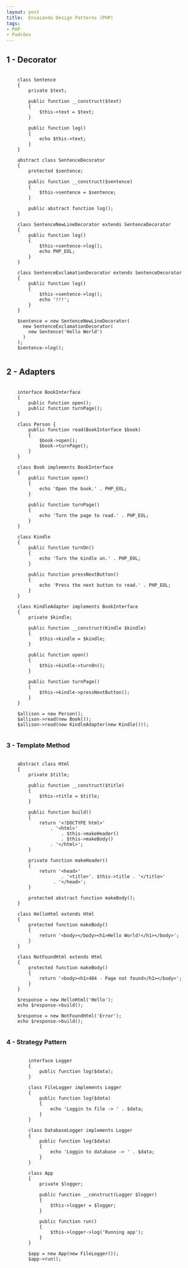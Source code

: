 ```yaml
---
layout: post
title:  Ensaiando Design Patterns (PHP)
tags:
- PHP
- Padrões
---
```


<h2 id="1-Decorator">1 - Decorator</h2>

<pre>
  <code>
    class Sentence
    {
        private $text;

        public function __construct($text)
        {
            $this->text = $text;
        }

        public function log()
        {
            echo $this->text;
        }
    }

    abstract class SentenceDecorator
    {
        protected $sentence;

        public function __construct($sentence)
        {
            $this->sentence = $sentence;
        }

        public abstract function log();
    }

    class SentenceNewLineDecorator extends SentenceDecorator
    {
        public function log()
        {
            $this->sentence->log();
            echo PHP_EOL;
        }
    }

    class SentenceExclamationDecorator extends SentenceDecorator
    {
        public function log()
        {
            $this->sentence->log();
            echo '!!!';
        }
    }

    $sentence = new SentenceNewLineDecorator(
      new SentenceExclamationDecorator(
        new Sentence('Hello World')
      )
    );
    $sentence->log();
  </code>
</pre>

<h2 id="2-Adapters">2 - Adapters</h2>

<pre>
  <code>
    interface BookInterface
    {
        public function open();
        public function turnPage();
    }

    class Person {
        public function read(BookInterface $book)
        {
            $book->open();
            $book->turnPage();
        }
    }

    class Book implements BookInterface
    {
        public function open()
        {
            echo 'Open the book.' . PHP_EOL;
        }

        public function turnPage()
        {
            echo 'Turn the page to read.' . PHP_EOL;
        }
    }

    class Kindle
    {
        public function turnOn()
        {
            echo 'Turn the kindle on.' . PHP_EOL;
        }

        public function pressNextButton()
        {
            echo 'Press the next button to read.' . PHP_EOL;
        }
    }

    class KindleAdapter implements BookInterface
    {
        private $kindle;

        public function __construct(Kindle $kindle)
        {
            $this->kindle = $kindle;
        }

        public function open()
        {
            $this->kindle->turnOn();
        }

        public function turnPage()
        {
            $this->kindle->pressNextButton();
        }
    }

    $allison = new Person();
    $allison->read(new Book());
    $allison->read(new KindleAdapter(new Kindle()));
  </code>
</pre>

<h3 id="3-Template-Method">3 - Template Method</h3>

<pre>
  <code>
    abstract class Html
    {
        private $title;

        public function __construct($title)
        {
            $this-&gt;title = $title;
        }

        public function build()
        {
            return '&lt;!DOCTYPE html&gt;'
                . '&lt;html&gt;'
                    . $this-&gt;makeHeader()
                    . $this-&gt;makeBody()
                . '&lt;/html&gt;';
        }

        private function makeHeader()
        {
            return '&lt;head&gt;'
                    . '&lt;title&gt;'. $this-&gt;title . '&lt;/title&gt;'
                 . '&lt;/head&gt;';
        }

        protected abstract function makeBody();
    }

    class HelloHtml extends Html
    {
        protected function makeBody()
        {
            return '&lt;body&gt;&lt;/body&gt;&lt;h1&gt;Hello World!&lt;/h1&gt;&lt;/body&gt;';
        }
    }

    class NotFoundHtml extends Html
    {
        protected function makeBody()
        {
            return '&lt;body&gt;&lt;h1&gt;404 - Page not found&lt;/h1&gt;&lt;/body&gt;';
        }
    }

    $response = new HelloHtml('Hello');
    echo $response-&gt;build();

    $response = new NotFoundHtml('Error');
    echo $response-&gt;build();
  </code>
</pre>

<h3 id="4-Strategy-Pattern">4 - Strategy Pattern</h3>

<pre>
    <code>
        interface Logger
        {
            public function log($data);
        }

        class FileLogger implements Logger
        {
            public function log($data)
            {
                echo 'Loggin to file -> ' . $data;
            }
        }

        class DatabaseLogger implements Logger
        {
            public function log($data)
            {
                echo 'Loggin to database -> ' . $data;
            }
        }

        class App
        {
            private $logger;

            public function __construct(Logger $logger)
            {
                $this->logger = $logger;
            }

            public function run()
            {
                $this->logger->log('Running app');
            }
        }

        $app = new App(new FileLogger());
        $app->run();
    </code>
</pre>